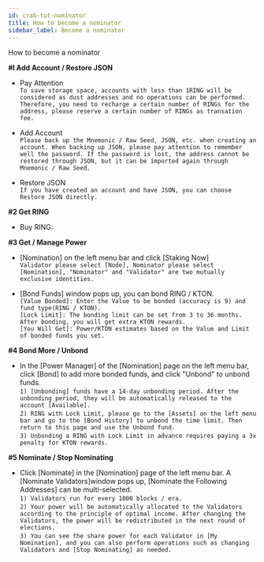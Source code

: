 ```yaml
---
id: crab-tut-nominator
title: How to become a nominator
sidebar_label: Become a nominator
---
```


How to become a nominator

**#I Add Account / Restore JSON**

 - Pay Attention
<br>`To save storage space, accounts with less than 1RING will be considered as dust addresses and no operations can be performed. Therefore, you need to recharge a certain number of RINGs for the address, please reserve a certain number of RINGs as transation fee.`

 - Add Account
<br>`Please back up the Mnemonic / Raw Seed, JSON, etc. when creating an account. When backing up JSON, please pay attention to remember well the password. If the password is lost, the address cannot be restored through JSON, but it can be imported again through Mnemonic / Raw Seed.`

 - Restore JSON
<br>`If you have created an account and have JSON, you can choose Restore JSON directly.`

**#2 Get RING**

 - Buy RING:

**#3 Get / Manage Power**

 - [Nomination] on the left menu bar and click [Staking Now]
<br>`Validator please select [Node], Nominator please select [Nomination], "Nominator" and "Validator" are two mutually exclusive identities.`

 - [Bond Funds] window pops up, you can bond RING / KTON.
<br>`[Value Bonded]: Enter the Value to be bonded (accuracy is 9) and fund type(RING / KTON).`
<br>`[Lock Limit]: The bonding limit can be set from 3 to 36 months. After bonding, you will get extra KTON rewards.`
<br>`[You Will Get]: Power/KTON estimates based on the Value and Limit of bonded funds you set.`

**#4 Bond More / Unbond**

 - In the [Power Manager] of the [Nomination] page on the left menu bar, click [Bond] to add more bonded funds, and click "Unbond" to unbond funds.
<br>`1) [Unbonding] funds have a 14-day unbonding period. After the unbonding period, they will be automatically released to the account [Available].`
<br>`2) RING with Lock Limit, please go to the [Assets] on the left menu bar and go to the [Bond History] to unbond the time limit. Then return to this page and use the Unbond fund.`
<br>`3) Unbonding a RING with Lock Limit in advance requires paying a 3x penalty for KTON rewards.`

**#5 Nominate / Stop Nominating**

 - Click [Nominate] in the [Nomination] page of the left menu bar. A [Nominate Validators]window pops up, [Nominate the Following Addresses] can be multi-selected.
<br>`1) Validators run for every 1000 blocks / era.`
<br>`2) Your power will be automatically allocated to the Validators according to the principle of optimal income. After changing the Validators, the power will be redistributed in the next round of elections.`
<br>`3) You can see the share power for each Validator in [My Nomination], and you can also perform operations such as changing Validators and [Stop Nominating] as needed.`
